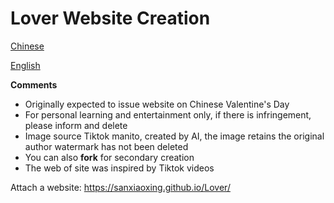 # Lover Website Creation

[Chinese](./README.md)

[English](./README_EN,md)



**Comments**

- Originally expected to issue website on Chinese Valentine's Day
- For personal learning and entertainment only, if there is infringement, please inform and delete
- Image source Tiktok manito, created by AI, the image retains the original author watermark has not been deleted
- You can also **fork** for secondary creation
- The web of site was inspired by Tiktok videos



Attach a website: https://sanxiaoxing.github.io/Lover/